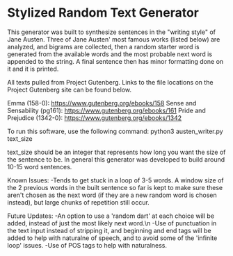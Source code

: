 # Stylized Random Text Generator

This generator was built to synthesize sentences in the "writing style" of Jane Austen. Three of Jane Austen' most famous works (listed below) are analyzed, and bigrams are collected, then a random starter word is generated from the available words and the most probable next word is appended to the string. A final sentence then has minor formatting done on it and it is printed.

All texts pulled from Project Gutenberg. Links to the file locations on the Project Gutenberg site can be found below.

Emma (158-0): https://www.gutenberg.org/ebooks/158 
Sense and Sensability (pg161): https://www.gutenberg.org/ebooks/161 
Pride and Prejudice (1342-0): https://www.gutenberg.org/ebooks/1342 

To run this software, use the following command:
python3 austen_writer.py text_size

text_size should be an integer that represents how long you want the size of the sentence to be. In general this generator was developed to build around 10-15 word sentences.

Known Issues:
-Tends to get stuck in a loop of 3-5 words. A window size of the 2 previous words in the built sentence so far is kept to make sure these aren't chosen as the next word (if they are a new random word is chosen instead), but large chunks of repetition still occur.

Future Updates:
-An option to use a 'random dart' at each choice will be added, instead of just the most likely next word.\n
-Use of punctuation in the text input instead of stripping it, and beginning and end tags will be added to help with naturalne of speech, and to avoid some of the 'infinite loop' issues.
-Use of POS tags to help with naturalness.
